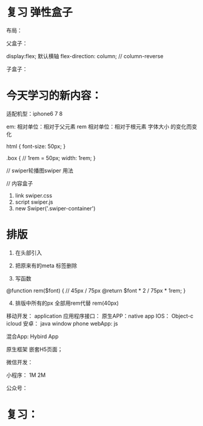 # 复习  弹性盒子

布局：

父盒子： 

display:flex; 默认横轴
flex-direction: column; // column-reverse

  

子盒子：  



# 今天学习的新内容：

适配机型：iphone6 7 8

em: 相对单位：相对于父元素
rem 相对单位：相对于根元素 字体大小 的变化而变化

 html {
   font-size: 50px;
 }


 .box {
   // 1rem = 50px;
   width: 1rem;
 }


  // swiper轮播图swiper 用法

  <div class=swiper-container>
    <div class=swiper-wrapper>// 内容盒子
       <div class=swiper-slide>
          <img src=""> 
       </div>
       <div class=swiper-slide>
          <img src=""> 
       </div>
       <div class=swiper-slide>
          <img src=""> 
       </div>
    </div>
  </div>

1. link swiper.css 
2. script  swiper.js
3. new Swiper('.swiper-container')


# 排版

1. 在头部引入
  <script src="./flexible.js"></script>

2. 把原来有的meta 标签删除
<meta name="viewport" content="width=device-width, initial-scale=1.0">

3. 写函数

@function rem($font) {
  // 45px / 75px
  @return $font * 2 / 75px * 1rem;
}

4. 排版中所有的px 全部用rem代替
rem(40px)



移动开发：
application 应用程序接口：
原生APP：native app
      IOS：
        Object-c  icloud
      安卓：
        java
      window phone
webApp: 
   js

混合App: Hybird App

  原生框架 嵌套H5页面；


微信开发：

  小程序： 1M   2M

  公众号：



# 复习：

